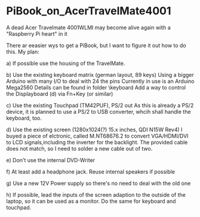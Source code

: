 # PiBook_on_AcerTravelMate4001
A dead Acer Travelmate 4001WLMI may become alive again with a "Raspberry Pi heart" in it

There ar eeasier wys to get a PiBook, but I want to figure it out how to do this.
My plan:

a) If possible use the housing of the TravelMate.

b) Use the existing keyboard matrix (german layout, 89 keys)
  Using a bigger Arduino with many I/O to deal with 24 the pins
  Currently in use is an Arduino Mega2560
  Details can be found in folder \keyboard
  Add a way to control the Displayboard (d) via Fn+Key (or similar)

c) Use the existing Touchpad (TM42PUF), PS/2 out
  As this is already a PS/2 device, it is planned to use a PS/2 to USB converter, whcih shall handle the keyboard, too.

d) Use the existing screen (1280x1024(?) 15.x inches, QDI N15W Rev4)
  I buyed a piece of elctronic, called M.NT68676.2 to convert VGA/HDMI/DVI to LCD signals,including the inverter for the backlight.
  The provided cable does not match, so I need to solder a new cable out of two. 

e) Don't use the internal DVD-Writer

f) At least add a headphone jack. Reuse internal speakers if possible 

g) Use a new 12V Power supply so there's no need to deal with the old one

h) If possible, lead the inputs of the screen adaption to the outside of the laptop, so it can be used as a monitor.
    Do the same for keyboard and touchpad.



